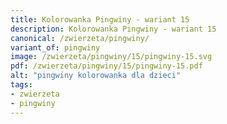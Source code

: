 ```yaml
---
title: Kolorowanka Pingwiny - wariant 15
description: Kolorowanka Pingwiny - wariant 15
canonical: /zwierzeta/pingwiny/
variant_of: pingwiny
image: /zwierzeta/pingwiny/15/pingwiny-15.svg
pdf: /zwierzeta/pingwiny/15/pingwiny-15.pdf
alt: "pingwiny kolorowanka dla dzieci"
tags:
- zwierzeta
- pingwiny
---
```

